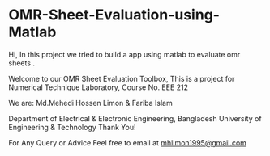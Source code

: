 # OMR-Sheet-Evaluation-using-Matlab
Hi, In this project we tried to build a app using matlab to evaluate omr sheets . 

Welcome to our OMR Sheet Evaluation Toolbox,
This is a project for Numerical Technique Laboratory,
Course No. EEE 212

We are:
Md.Mehedi Hossen Limon &
Fariba Islam

Department of Electrical & Electronic Engineering,
Bangladesh University of Engineering & Technology
Thank You!

For Any Query or Advice
Feel free to email at
mhlimon1995@gmail.com  
